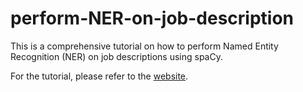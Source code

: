 # perform-NER-on-job-description
This is a comprehensive tutorial on how to perform Named Entity Recognition (NER) on job descriptions using spaCy.

For the tutorial, please refer to the [website](https://amritaneogi.github.io/).
